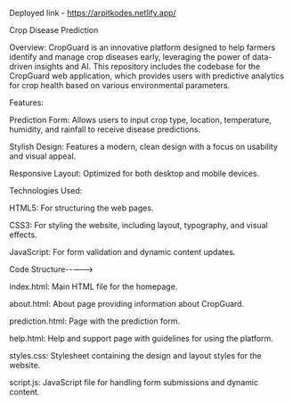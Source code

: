 Deployed link - https://arpitkodes.netlify.app/


Crop Disease Prediction

Overview:
CropGuard is an innovative platform designed to help farmers identify and manage crop diseases early, leveraging the power of data-driven insights and AI. This repository includes the codebase for the CropGuard web application, which provides users with predictive analytics for crop health based on various environmental parameters.

Features:

Prediction Form: Allows users to input crop type, location, temperature, humidity, and rainfall to receive disease predictions.

Stylish Design: Features a modern, clean design with a focus on usability and visual appeal.

Responsive Layout: Optimized for both desktop and mobile devices.



Technologies Used:

HTML5: For structuring the web pages.

CSS3: For styling the website, including layout, typography, and visual effects.

JavaScript: For form validation and dynamic content updates.

Code Structure----->

index.html: Main HTML file for the homepage.

about.html: About page providing information about CropGuard.

prediction.html: Page with the prediction form.

help.html: Help and support page with guidelines for using the platform.

styles.css: Stylesheet containing the design and layout styles for the website.

script.js: JavaScript file for handling form submissions and dynamic content.
